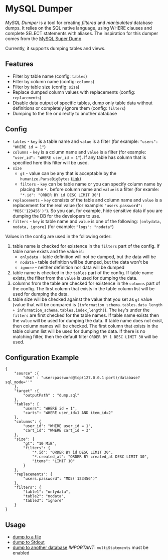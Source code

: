 # MySQL Dumper

*MySQL Dumper* is a tool for creating *filtered* and *manipulated* database dumps. It relies on the SQL native language, using WHERE clauses and complete SELECT statements with aliases.
The inspiration for this dumper comes from the [MySQL Super Dump](https://github.com/hgfischer/mysqlsuperdump)

Currently, it supports dumping tables and views.


## Features

* Filter by table name (config: `tables`)
* Filter by column name (config: `columns`)
* Filter by table size (config: `size`)
* Replace dumped column values with replacements (config: `replacements`)
* Disable data output of specific tables, dump only table data without definitions or completely ignore them (config: `filters`)
* Dumping to the file or directly to another database

## Config
 - `tables` - `key` is a table name and `value` is a filter (for example: `"users": "WHERE id = 1"`)
 - `columns` - `key` is a column name and `value` is a filter (for example: `"user_id": "WHERE user_id = 1"`). If any table has column that is specified here this filter will be used.
 - `size`
   - `gt` - value can be any that is acceptable by the `humanize.ParseBigBytes` ([link](https://github.com/dustin/go-humanize/blob/master/bigbytes.go))
   - `filters` - `key` can be table name or you can specify column name by placing the `*.` before column name and `value` is a filter (for examle: `"*.id": "ORDER BY id DESC LIMIT 30"`)
 - `replacements` - `key` consists of the table and column name and `value` is a replacement for the real value (for example: `"users.password": "MD5('123456')"`). So you can, for example, hide sensitive data if you are dumping the DB for the developers to use.
 - `filters` - `key` is table name and `value` is one of the following: `[onlydata, nodata, ignore]` (for example: `"logs": "nodata"`)

Values in the config are used in the following order:
1. table name is checked for existence in the `filters` part of the config. If table name exists and the value is:
    - `onlydata` - table definition will not be dumped, but the data will be
    - `nodata` - table definition will be dumped, but the data won't be
    - `ignore` - neither definition nor data will be dumped
2. table name is checked in the `tables` part of the config. If table name exists, the filter from the `value` is used for dumping the data.
3. columns from the table are checked for existence in the `columns` part of the config. The first column that exists in the table column list will be used for dumping the data.
4. table size will be checked against the value that you set as `gt` value (value that will be compared is `(information_schema.tables.data_length + information_schema.tables.index_length)`). The `key`'s under the `filters` are first checked for the table names. If table name exists then the `value` will be used for dumping the data. If table name does not exist, then column names will be checked. The first column that exists in the table column list will be used for dumping the data. If there is no matching filter, then the default filter `ORDER BY 1 DESC LIMIT 30` will be used.

## Configuration Example

```
{
    "source" :{
        "dsn" : "user:password@tcp(127.0.0.1:port)/database?sql_mode=''"
    },
    "target" :{
        "outputPath" : "dump.sql"
    },
    "tables": {
        "users": "WHERE id = 1",
        "carts": "WHERE user_id=1 AND item_id=2"
    },
    "columns": {
        "user_id": "WHERE user_id = 1",
        "cart_id": "WHERE cart_id = 3"
    },
    "size": {
        "gt": "10 MiB",
        "filters": {
            "*.id": "ORDER BY id DESC LIMIT 30",
            "*.created_at": "ORDER BY created_at DESC LIMIT 30",
            "items": "LIMIT 10"
        }
    },
    "replacements": {
        "users.password": "MD5('123456')"
    },
    "filters": {
        "table1": "onlydata",
        "table2": "nodata",
        "table3": "ignore"
    }
}
```

## Usage
 - [dump to a file](examples/file-dumper/main.go)
 - [dump to Stdout](examples/stdout-dumper/main.go)
 - [dump to another database](examples/db-dumper/main.go) *IMPORTANT*: `multiStatements` must be enabled